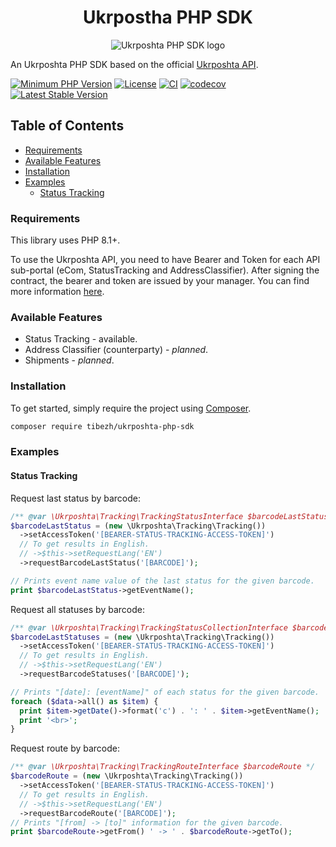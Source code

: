 <h1 align="center">Ukrpostha PHP SDK</h1>
<p align="center">
    <img src="https://raw.githubusercontent.com/tibezh/ukrposhta-php-sdk/master/doc/assets/ukrpostha_logo.svg" title="Ukrposhta PHP SDK" alt="Ukrposhta PHP SDK logo">
</p>

An Ukrposhta PHP SDK based on the official [Ukrposhta API].

<p align="center">

[![Minimum PHP Version](http://img.shields.io/badge/php-%3E%3D8.1-8892BF.svg)](https://php.net/)
[![License](https://img.shields.io/badge/license-MIT-green)](https://github.com/tibezh/ukrposhta-php-sdk/blob/master/LICENSE)
[![CI](https://github.com/tibezh/ukrposhta-php-sdk/actions/workflows/ci.yml/badge.svg)](https://github.com/tibezh/ukrposhta-php-sdk/actions/workflows/ci.yml)
[![codecov](https://codecov.io/gh/tibezh/ukrposhta-php-sdk/graph/badge.svg?token=PPRCRB96LZ)](https://codecov.io/gh/tibezh/ukrposhta-php-sdk)
[![Latest Stable Version](https://img.shields.io/packagist/v/tibezh/ukrposhta-php-sdk.svg)](https://packagist.org/packages/tibezh/ukrposhta-php-sdk)

</p>

## Table of Contents
* [Requirements](#requirements)
* [Available Features](#available-features)
* [Installation](#installation)
* [Examples](#examples)
  * [Status Tracking](#status-tracking)


<a name="requirements"></a>
### Requirements
This library uses PHP 8.1+.

To use the Ukrposhta API, you need to have Bearer and Token for each API sub-portal (eCom, StatusTracking and AddressClassifier).
After signing the contract, the bearer and token are issued by your manager.
You can find more information [here](https://dev.ukrposhta.ua/for-business).


<a name="available-features"></a>
### Available Features
* Status Tracking - available.
* Address Classifier (counterparty) - _planned_.
* Shipments - _planned_.


<a name="installation"></a>
### Installation
To get started, simply require the project using [Composer](https://getcomposer.org/).

```bash
composer require tibezh/ukrposhta-php-sdk
```


<a name="examples"></a>
### Examples

<a name="status-tracking"></a>
#### Status Tracking

Request last status by barcode:
```php
/** @var \Ukrposhta\Tracking\TrackingStatusInterface $barcodeLastStatus */
$barcodeLastStatus = (new \Ukrposhta\Tracking\Tracking())
  ->setAccessToken('[BEARER-STATUS-TRACKING-ACCESS-TOKEN]')
  // To get results in English.
  // ->$this->setRequestLang('EN')
  ->requestBarcodeLastStatus('[BARCODE]');

// Prints event name value of the last status for the given barcode.
print $barcodeLastStatus->getEventName();
```

Request all statuses by barcode:
```php
/** @var \Ukrposhta\Tracking\TrackingStatusCollectionInterface $barcodeLastStatuses */
$barcodeLastStatuses = (new \Ukrposhta\Tracking\Tracking())
  ->setAccessToken('[BEARER-STATUS-TRACKING-ACCESS-TOKEN]')
  // To get results in English.
  // ->$this->setRequestLang('EN')
  ->requestBarcodeStatuses('[BARCODE]');

// Prints "[date]: [eventName]" of each status for the given barcode.
foreach ($data->all() as $item) {
  print $item->getDate()->format('c') . ': ' . $item->getEventName();
  print '<br>';
}
```

Request route by barcode:
```php
/** @var \Ukrposhta\Tracking\TrackingRouteInterface $barcodeRoute */
$barcodeRoute = (new \Ukrposhta\Tracking\Tracking())
  ->setAccessToken('[BEARER-STATUS-TRACKING-ACCESS-TOKEN]')
  // To get results in English.
  // ->$this->setRequestLang('EN')
  ->requestBarcodeRoute('[BARCODE]');
// Prints "[from] -> [to]" information for the given barcode.
print $barcodeRoute->getFrom() ' -> ' . $barcodeRoute->getTo();
```

[Ukrposhta API]: https://dev.ukrposhta.ua/documentation "Ukrposhta API"
